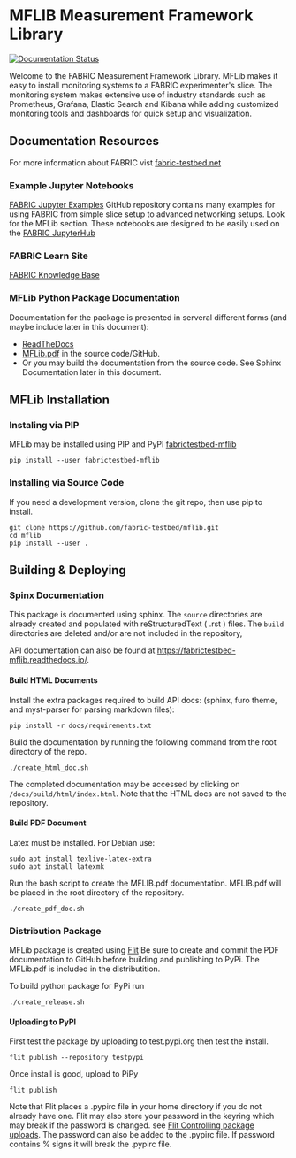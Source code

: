 # MFLIB Measurement Framework Library

[![Documentation Status](https://readthedocs.org/projects/fabrictestbed-mflib/badge/?version=latest)](https://fabrictestbed-mflib.readthedocs.io/en/latest/?badge=latest)

Welcome to the FABRIC Measurement Framework Library. MFLib makes it easy to install monitoring systems to a FABRIC experimenter's slice. The monitoring system makes extensive use of industry standards such as Prometheus, Grafana, Elastic Search and Kibana while adding customized monitoring tools and dashboards for quick setup and visualization.

## Documentation Resources
For more information about FABRIC vist [fabric-testbed.net](https://fabric-testbed.net/)
### Example Jupyter Notebooks
[FABRIC Jupyter Examples](https://github.com/fabric-testbed/jupyter-examples) GitHub repository contains many examples for using FABRIC from simple slice setup to advanced networking setups. Look for the MFLib section. These notebooks are designed to be easily used on the [FABRIC JupyterHub](https://jupyter.fabric-testbed.net/)

### FABRIC Learn Site
[FABRIC Knowledge Base](https://learn.fabric-testbed.net/) 

### MFLib Python Package Documentation
Documentation for the package is presented in serveral different forms (and maybe include later in this document):
* [ReadTheDocs](https://fabrictestbed-mflib.readthedocs.io/en/latest/)
* [MFLib.pdf](https://github.com/fabric-testbed/mflib/blob/main/MFLib.pdf) in the source code/GitHub.
* Or you may build the documentation from the source code. See Sphinx Documentation later in this document.

## MFLib Installation

### Instaling via PIP
MFLib may be installed using PIP and PyPI [fabrictestbed-mflib](https://pypi.org/project/fabrictestbed-mflib/)
```
pip install --user fabrictestbed-mflib
```

### Installing via Source Code
If you need a development version, clone the git repo, then use pip to install.
```
git clone https://github.com/fabric-testbed/mflib.git
cd mflib
pip install --user .
```
## Building & Deploying

### Spinx Documentation
This package is documented using sphinx. The `source` directories are already created and populated with reStructuredText ( .rst ) files. The `build` directories are deleted and/or are not included in the repository,

API documentation can also be found at https://fabrictestbed-mflib.readthedocs.io/.

#### Build HTML Documents

Install the extra packages required to build API docs: (sphinx, furo theme, and myst-parser for parsing markdown files):

```
pip install -r docs/requirements.txt
```

Build the documentation by running the following command from the root directory of the repo.
```
./create_html_doc.sh
```

The completed documentation may be accessed by clicking on `/docs/build/html/index.html`. Note that the HTML docs are not saved to the repository.

#### Build PDF Document
Latex must be installed. For Debian use: 
```
sudo apt install texlive-latex-extra 
sudo apt install latexmk

```
Run the bash script to create the MFLIB.pdf documentation. MFLIB.pdf will be placed in the root directory of the repository.
```
./create_pdf_doc.sh
```

### Distribution Package

MFLib package is created using [Flit](https://flit.pypa.io/en/stable/)
Be sure to create and commit the PDF documentation to GitHub before building and publishing to PyPi. The MFLib.pdf is included in the distributition.

To build python package for PyPi run  
```
./create_release.sh
```

#### Uploading to PyPI

First test the package by uploading to test.pypi.org then test the install.
```
flit publish --repository testpypi 
```
Once install is good, upload to PiPy  
```
flit publish
```
Note that Flit places a .pypirc file in your home directory if you do not already have one. Flit may also store your password in the keyring which may break if the password is changed. see [Flit Controlling package uploads](https://flit.pypa.io/en/stable/upload.html). The password can also be added to the .pypirc file. If password contains % signs it will break the .pypirc file.
